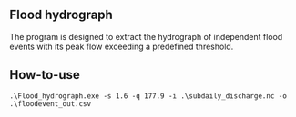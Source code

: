 ## Flood hydrograph

The program is designed to extract the hydrograph of independent flood events with its peak flow exceeding a predefined threshold.

## How-to-use

```
.\Flood_hydrograph.exe -s 1.6 -q 177.9 -i .\subdaily_discharge.nc -o .\floodevent_out.csv
```
